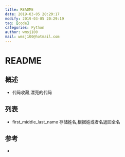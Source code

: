 ```yaml
---
title: README
date: 2019-03-05 20:29:17	
modify: 2019-03-05 20:29:19	
tag: [code]
categories: Python 
author: wmsj100
mail: wmsj100@hotmail.com
---
```


# README

## 概述
- 代码收藏,漂亮的代码

## 列表
- first_middle_last_name 存储姓名,根据姓或者名返回全名

## 参考
- []()
